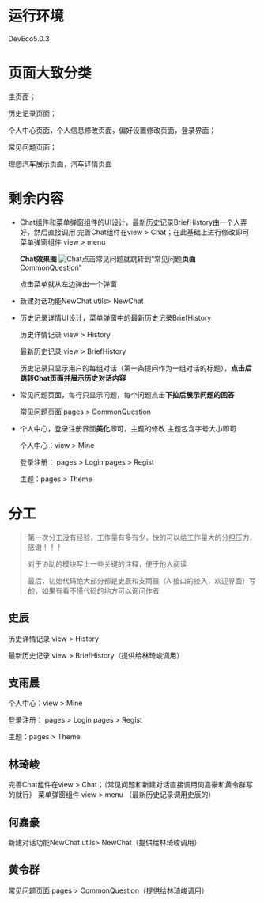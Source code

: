 # 运行环境

DevEco5.0.3

# 页面大致分类

主页面；

历史记录页面；

个人中心页面，个人信息修改页面，偏好设置修改页面，登录界面；

常见问题页面；

理想汽车展示页面，汽车详情页面

# 剩余内容

* Chat组件和菜单弹窗组件的UI设计，最新历史记录BriefHistory由一个人弄好，然后直接调用
  完善Chat组件在view > Chat；在此基础上进行修改即可
  菜单弹窗组件 view > menu

  **Chat效果图**
  ![Chat](../../../../OneDrive/桌面/Chat.png)点击常见问题就跳转到“常见问题**页面**CommonQuestion”

  点击菜单就从左边弹出一个弹窗

* 新建对话功能NewChat
  utils> NewChat

* 历史记录详情UI设计，菜单弹窗中的最新历史记录BriefHistory

  历史详情记录 view > History

  最新历史记录 view > BriefHistory

  历史记录只显示用户的每组对话（第一条提问作为一组对话的标题），**点击后跳转Chat页面并展示历史对话内容**

* 常见问题页面，每行只显示问题，每个问题点击**下拉后展示问题的回答**

  常见问题页面 pages > CommonQuestion

* 个人中心，登录注册界面**美化**即可，主题的修改
  主题包含字号大小即可

  个人中心：view > Mine

  登录注册： pages > Login     pages > Regist

  主题：pages > Theme

# 分工

> 第一次分工没有经验，工作量有多有少，快的可以给工作量大的分担压力，感谢！！！
>
> 对于协助的模块写上一些关键的注释，便于他人阅读
>
> 最后，初始代码绝大部分都是史辰和支雨晨（AI接口的接入，欢迎界面）写的，如果有看不懂代码的地方可以询问作者

## 史辰

历史详情记录 view > History

最新历史记录 view > BriefHistory（提供给林琦峻调用）

## 支雨晨

个人中心：view > Mine

登录注册： pages > Login     pages > Regist

主题：pages > Theme

## 林琦峻

完善Chat组件在view > Chat；（常见问题和新建对话直接调用何嘉豪和黄令群写的就行）
菜单弹窗组件 view > menu （最新历史记录调用史辰的）

## 何嘉豪

新建对话功能NewChat
utils> NewChat（提供给林琦峻调用）

## 黄令群

常见问题页面 pages > CommonQuestion（提供给林琦峻调用）

